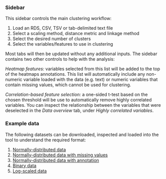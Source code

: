 ### Sidebar

This sidebar controls the main clustering workflow: 

1. Load an RDS, CSV, TSV or tab-delimited text file
1. Select a scaling method, distance metric and linkage method
1. Select the desired number of clusters
1. Select the variables/features to use in clustering

Most tabs will then be updated without any additional inputs. The sidebar contains two other controls to help with the analysis:

*Heatmap features:* variables selected from this list will be added to the top of the heatmaps annotations. This list will automatically include any non-numeric variable loaded with the data (e.g. text) or numeric variables that contain missing values, which cannot be used for clustering.

*Correlation-based feature selection:* a one-sided t-test based on the chosen threshold will be use to automatically remove highly correlated variables. You can inspect the relationship between the variables that were deselected in the *Data overview* tab, under *Highly correlated variables*.

### Example data

The following datasets can be downloaded, inspected and loaded into the tool to understand the required format:  

1. [Normally-distributed data](data/sim_normal.csv)  
1. [Normally-distributed data with missing values](data/sim_normal_missing.csv)  
1. [Normally-distributed data with annotation](data/sim_normalannot.csv)  
1. [Binary data](data/sim_binary.csv)  
1. [Log-scaled data](data/logscaled.csv)  
